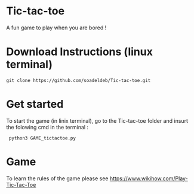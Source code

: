 # Tic-tac-toe
 A fun game to play when you are bored !

# Download Instructions (linux terminal)
```
git clone https://github.com/soadeldeb/Tic-tac-toe.git

```

#
# Get started

To start the game (in linix terminal), go to the Tic-tac-toe folder and insurt the folowing cmd in the terminal :

```
 python3 GAME_tictactoe.py 
```


# Game
To learn the rules of the game please see https://www.wikihow.com/Play-Tic-Tac-Toe
